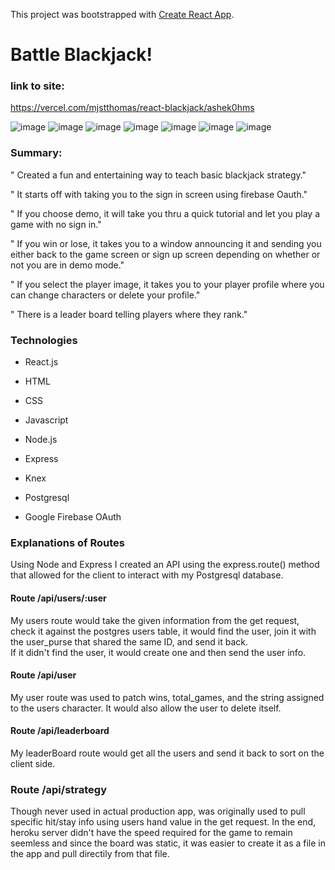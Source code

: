 This project was bootstrapped with [Create React App](https://github.com/facebook/create-react-app).

# Battle Blackjack!

### link to site:
https://vercel.com/mjstthomas/react-blackjack/ashek0hms

![image](https://user-images.githubusercontent.com/53156193/90138764-586c1800-dd2c-11ea-8556-bb8981cfd9da.png)
![image](https://user-images.githubusercontent.com/53156193/90139307-0972b280-dd2d-11ea-88a6-15f04fd95250.png)
![image](https://user-images.githubusercontent.com/53156193/90138904-7c2f5e00-dd2c-11ea-97b4-3fda751c1a55.png)
![image](https://user-images.githubusercontent.com/53156193/90138989-98cb9600-dd2c-11ea-89b7-f8588f107dba.png)
![image](https://user-images.githubusercontent.com/53156193/90139067-b7ca2800-dd2c-11ea-93f8-569833f513c9.png)
![image](https://user-images.githubusercontent.com/53156193/90139130-c9abcb00-dd2c-11ea-8fa7-fb61855df15b.png)
![image](https://user-images.githubusercontent.com/53156193/90139176-db8d6e00-dd2c-11ea-9bad-b7597c829929.png)



### Summary:

"  Created a fun and entertaining way to teach basic blackjack strategy."

"  It starts off with taking you to the sign in screen using firebase Oauth."

"  If you choose demo, it will take you thru a quick tutorial and let you play a game with no sign in."

"  If you win or lose, it takes you to a window announcing it and sending you either back to the game screen or sign up screen depending on whether or not you are    in demo mode."

"  If you select the player image, it takes you to your player profile where you can change characters or delete your profile."

"  There is a leader board telling players where they rank."




### Technologies

* React.js

* HTML

* CSS

* Javascript

* Node.js

* Express

* Knex

* Postgresql

* Google Firebase OAuth

### Explanations of Routes
Using Node and Express I created an API using the express.route() method that allowed for the client to interact with my Postgresql database.

#### Route /api/users/:user
My users route would take the given information from the get request, check it against the postgres users table, it would find the user, join it with the user_purse that shared the same ID, and send it back.  
If it didn't find the user, it would create one and then send the user info.

#### Route /api/user
My user route was used to  patch wins, total_games, and the string assigned to the users character.
It would also allow the user to delete itself.

#### Route /api/leaderboard
My leaderBoard route would get all the users and send it back to sort on the client side.

### Route /api/strategy
Though never used in actual production app, was originally used to pull specific hit/stay info using users hand value in the get request.  In the end, heroku server didn't have the speed required for the game to remain seemless and since the board was static, it was easier to create it as a file in the app and pull directily from that file.